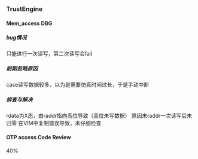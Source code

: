 ### TrustEngine

#### Mem_access DBG

##### bug情况

只能进行一次读写，第二次读写会fail

##### 前期忽略原因

case读写数据较多，以为是需要仿真时间过长，于是手动中断

##### 排查与解决

rdata为X态，由raddr指向高位导致（高位未写数据）
原因未raddr一次读写后未归零
在VIM中复制错误导致，未仔细检查

#### OTP access Code Review

40%